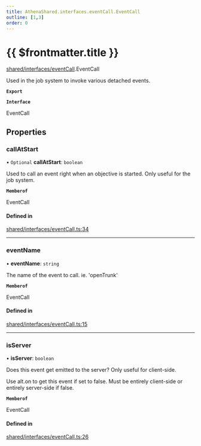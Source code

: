 ```yaml
---
title: AthenaShared.interfaces.eventCall.EventCall
outline: [1,3]
order: 0
---
```


# {{ $frontmatter.title }}


[shared/interfaces/eventCall](../modules/shared_interfaces_eventCall.md).EventCall

Used in the job system to invoke various detached events.

**`Export`**

**`Interface`**

EventCall

## Properties

### callAtStart

• `Optional` **callAtStart**: `boolean`

Used to call an event right when an objective is started.
Only useful for the job system.

**`Memberof`**

EventCall

#### Defined in

[shared/interfaces/eventCall.ts:34](https://github.com/Stuyk/altv-athena/blob/9c488f0/src/core/shared/interfaces/eventCall.ts#L34)

___

### eventName

• **eventName**: `string`

The name of the event to call.
ie. 'openTrunk'

**`Memberof`**

EventCall

#### Defined in

[shared/interfaces/eventCall.ts:15](https://github.com/Stuyk/altv-athena/blob/9c488f0/src/core/shared/interfaces/eventCall.ts#L15)

___

### isServer

• **isServer**: `boolean`

Does this event get emitted to the server?
Only useful for client-side.

Use alt.on to get this event if set to false.
Must be entirely client-side or entirely server-side if false.

**`Memberof`**

EventCall

#### Defined in

[shared/interfaces/eventCall.ts:26](https://github.com/Stuyk/altv-athena/blob/9c488f0/src/core/shared/interfaces/eventCall.ts#L26)
